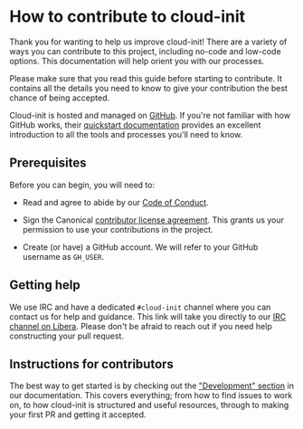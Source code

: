 # How to contribute to cloud-init

Thank you for wanting to help us improve cloud-init! There are a variety of
ways you can contribute to this project, including no-code and low-code options.
This documentation will help orient you with our processes.

Please make sure that you read this guide before starting to contribute. It
contains all the details you need to know to give your contribution the best
chance of being accepted.

Cloud-init is hosted and managed on [GitHub](https://github.com). If you're not
familiar with how GitHub works, their
[quickstart documentation](https://docs.github.com/en/get-started/quickstart)
provides an excellent introduction to all the tools and processes you'll need
to know.

## Prerequisites

Before you can begin, you will need to:

* Read and agree to abide by our
  [Code of Conduct](https://ubuntu.com/community/code-of-conduct).

* Sign the Canonical
  [contributor license agreement](https://ubuntu.com/legal/contributors). This
  grants us your permission to use your contributions in the project.

* Create (or have) a GitHub account. We will refer to your GitHub username as
  `GH_USER`.

## Getting help

We use IRC and have a dedicated `#cloud-init` channel where you can contact
us for help and guidance. This link will take you directly to our
[IRC channel on Libera](https://kiwiirc.com/nextclient/irc.libera.chat/cloud-init).
Please don't be afraid to reach out if you need help constructing your pull
request.

## Instructions for contributors

The best way to get started is by checking out the
["Development" section](https://cloudinit.readthedocs.io/en/latest/development/index.html)
in our documentation. This covers everything; from how to find issues to work
on, to how cloud-init is structured and useful resources, through to making your
first PR and getting it accepted.
